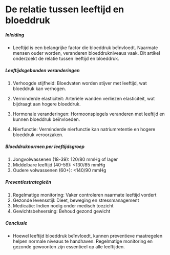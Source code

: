 # De relatie tussen leeftijd en bloeddruk

##### Inleiding
* Leeftijd is een belangrijke factor die bloeddruk beïnvloedt. Naarmate mensen ouder worden, veranderen bloeddrukniveaus vaak. Dit artikel onderzoekt de relatie tussen leeftijd en bloeddruk.

##### Leeftijdsgebonden veranderingen
1. Verhoogde stijfheid: Bloedvaten worden stijver met leeftijd, wat bloeddruk kan verhogen.

2. Verminderde elasticiteit: Arteriële wanden verliezen elasticiteit, wat bijdraagt aan hogere bloeddruk.

3. Hormonale veranderingen: Hormoonspiegels veranderen met leeftijd en kunnen bloeddruk beïnvloeden.

4. Nierfunctie: Verminderde nierfunctie kan natriumretentie en hogere bloeddruk veroorzaken.

##### Bloeddruknormen per leeftijdsgroep
1. Jongvolwassenen (18-39): 120/80 mmHg of lager
2. Middelbare leeftijd (40-59): <130/85 mmHg  
3. Oudere volwassenen (60+): <140/90 mmHg

##### Preventiestrategieën
1. Regelmatige monitoring: Vaker controleren naarmate leeftijd vordert
2. Gezonde levensstijl: Dieet, beweging en stressmanagement
3. Medicatie: Indien nodig onder medisch toezicht
4. Gewichtsbeheersing: Behoud gezond gewicht

##### Conclusie
* Hoewel leeftijd bloeddruk beïnvloedt, kunnen preventieve maatregelen helpen normale niveaus te handhaven. Regelmatige monitoring en gezonde gewoonten zijn essentieel op alle leeftijden.